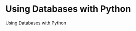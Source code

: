 # Using Databases with Python

[Using Databases with Python](https://www.coursera.org/learn/python-databases)
